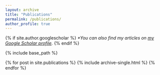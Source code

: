 ```yaml
---
layout: archive
title: "Publications"
permalink: /publications/
author_profile: true
---
```


{% if site.author.googlescholar %}
  *\*You can also find my articles on <a href="{{ site.author.googlescholar }}">my Google Scholar profile</a>.*
{% endif %}

{% include base_path %}

{% for post in site.publications %}
  {% include archive-single.html %}
{% endfor %}
